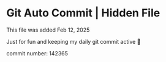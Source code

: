 # Git Auto Commit | Hidden File

This file was added Feb 12, 2025

Just for fun and keeping my daily git commit active 🤪

commit number: 142365
